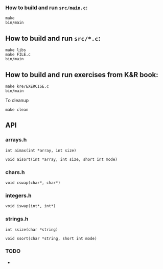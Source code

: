 ### How to build and run `src/main.c`:
```
make
bin/main
```

## How to build and run `src/*.c`:
```
make libs
make FILE.c
bin/main
```

## How to build and run exercises from K&R book:
```
make kre/EXERCISE.c
bin/main
```

To cleanup
```
make clean
```

## API

### arrays.h
```
int aimax(int *array, int size)
```

```
void aisort(int *array, int size, short int mode)
```

### chars.h
```
void cswap(char*, char*)
```

### integers.h

```
void iswap(int*, int*)
```

### strings.h
```
int ssize(char *string)
```

```
void ssort(char *string, short int mode)
```

### TODO
-
